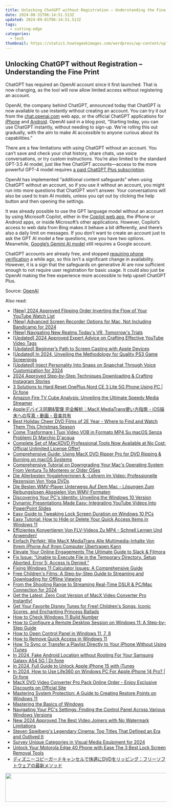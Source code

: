 ```yaml
---
title: Unlocking ChatGPT without Registration – Understanding the Fine Print
date: 2024-08-31T06:14:51.513Z
updated: 2024-09-01T06:14:51.513Z
tags:
  - cutting-edge
categories:
  - tech
thumbnail: https://static1.howtogeekimages.com/wordpress/wp-content/uploads/2024/01/chatgpt-hero2.jpg
---
```


## Unlocking ChatGPT without Registration – Understanding the Fine Print

ChatGPT has required an OpenAI account since it first launched. That is now changing, as the tool will now allow limited access without registering an account.

 OpenAI, the company behind ChatGPT, announced today that ChatGPT is now available to use instantly without creating an account. You can try it out from the [chat.openai.com](https://chat.openai.com/) web app, or the official ChatGPT applications for [iPhone](https://apps.apple.com/us/app/chatgpt/id6448311069) and [Android](https://www.anrdoezrs.net/links/3607085/type/dlg/sid/UUhtgUeUpU2002533/https://play.google.com/store/apps/details?id=com.openai.chatgpt&hl=en%5FUS). OpenAI said in a blog post, “Starting today, you can use ChatGPT instantly, without needing to sign-up. We're rolling this out gradually, with the aim to make AI accessible to anyone curious about its capabilities.”

 There are a few limitations with using ChatGPT without an account. You can’t save and check your chat history, share chats, use voice conversations, or try custom instructions. You’re also limited to the standard GPT-3.5 AI model, just like free ChatGPT accounts—access to the more powerful GPT-4 model requires [a paid ChatGPT Plus subscription](https://android-location.techidaily.com/in-2024-3-effective-methods-to-fake-gps-location-on-android-for-your-vivo-y78t-drfone-by-drfone-virtual/).

 OpenAI has implemented “additional content safeguards” when using ChatGPT without an account, so if you use it without an account, you might run into more questions that ChatGPT won’t answer. Your conversations will also be used to train AI models, unless you opt out by clicking the help button and then opening the settings.

 It was already possible to use the GPT language model without an account by using Microsoft Copilot, either in the [Copilot web app](https://copilot.microsoft.com/), the iPhone or Android apps, or inside Microsoft’s other applications. However, Copilot’s access to web data from Bing makes it behave a bit differently, and there’s also a daily limit on messages. If you don’t want to create an account just to ask the GPT AI model a few questions, now you have two options. Meanwhile, [Google’s Gemini AI model](https://youtube-lab.techidaily.com/24-unleash-creativity-without-breaking-the-bank-top-9-affordable-editors/) still requires a Google account.

 ChatGPT accounts are already free, and stopped [requiring phone verification](https://help.openai.com/en/articles/6613520-phone-verification-faq) a while ago, so this isn’t a significant change in availability. However, it is a sign that the safeguards on generative AI are now sufficient enough to not require user registration for basic usage. It could also just be OpenAI making the free experience more accessible to help upsell ChatGPT Plus.

 Source: [OpenAI](https://openai.com/blog/start-using-chatgpt-instantly)

<ins class="adsbygoogle"
     style="display:block"
     data-ad-format="autorelaxed"
     data-ad-client="ca-pub-7571918770474297"
     data-ad-slot="1223367746"></ins>



<ins class="adsbygoogle"
     style="display:block"
     data-ad-client="ca-pub-7571918770474297"
     data-ad-slot="8358498916"
     data-ad-format="auto"
     data-full-width-responsive="true"></ins>

<span class="atpl-alsoreadstyle">Also read:</span>
<div><ul>
<li><a href="https://eaxpv-info.techidaily.com/new-2024-approved-flipping-order-inverting-the-flow-of-your-youtube-watch-list/"><u>[New] 2024 Approved  Flipping Order  Inverting the Flow of Your YouTube Watch List</u></a></li>
<li><a href="https://remote-screen-capture.techidaily.com/new-advanced-screen-recorder-options-for-mac-not-including-bandicamp-for-2024/"><u>[New] Advanced Screen Recorder Options for Mac, Not Including Bandicamp for 2024</u></a></li>
<li><a href="https://extra-guidance.techidaily.com/new-navigating-new-realms-todays-vr-tomorrows-trials/"><u>[New] Navigating New Realms  Today's VR, Tomorrow's Trials</u></a></li>
<li><a href="https://facebook-video-footage.techidaily.com/updated-2024-approved-expert-advice-on-crafting-effective-youtube-video-tags/"><u>[Updated] 2024 Approved  Expert Advice on Crafting Effective YouTube Video Tags</u></a></li>
<li><a href="https://screen-mirroring-recording.techidaily.com/updated-beginners-path-to-screen-casting-with-apple-devices/"><u>[Updated] Beginner’s Path to Screen Casting with Apple Devices</u></a></li>
<li><a href="https://screen-recording.techidaily.com/updated-in-2024-unveiling-the-methodology-for-quality-ps3-game-screenings/"><u>[Updated] In 2024, Unveiling the Methodology for Quality PS3 Game Screenings</u></a></li>
<li><a href="https://snapchat-videos.techidaily.com/updated-inject-personality-into-snaps-on-snapchat-through-voice-customization-for-2024/"><u>[Updated] Inject Personality Into Snaps on Snapchat Through Voice Customization for 2024</u></a></li>
<li><a href="https://instagram-video-recordings.techidaily.com/2024-approved-step-by-step-techniques-downloading-and-crafting-instagram-stories/"><u>2024 Approved  Step-by-Step Techniques  Downloading & Crafting Instagram Stories</u></a></li>
<li><a href="https://phone-solutions.techidaily.com/3-solutions-to-hard-reset-oneplus-nord-ce-3-lite-5g-phone-using-pc-drfone-by-drfone-reset-android-reset-android/"><u>3 Solutions to Hard Reset OnePlus Nord CE 3 Lite 5G Phone Using PC | Dr.fone</u></a></li>
<li><a href="https://buynow-reviews.techidaily.com/amazon-fire-tv-cube-analysis-unveiling-the-ultimate-speedy-media-streamer/"><u>Amazon Fire TV Cube Analysis: Unveiling the Ultimate Speedy Media Streamer</u></a></li>
<li><a href="https://some-guidance.techidaily.com/appleand-macx-mediatrans-ios/"><u>Appleデバイス同期&管理 完全解析：MacX MediaTrans使い方指南 - iOS端末への写真・動画・音楽共有</u></a></li>
<li><a href="https://some-guidance.techidaily.com/best-holiday-cheer-dvd-films-of-2e-year-where-to-find-and-watch-them-this-christmas-season/"><u>Best Holiday Cheer DVD Films of 2E Year - Where to Find and Watch Them This Christmas Season</u></a></li>
<li><a href="https://some-guidance.techidaily.com/come-trasformare-i-tuoi-video-vob-in-formato-mp4-su-macos-senza-problemi-di-marchio-dacqua/"><u>Come Trasformare I Tuoi Video VOB in Formato MP4 Su macOS Senza Problemi Di Marchio D'acqua</u></a></li>
<li><a href="https://some-guidance.techidaily.com/complete-set-of-macxdvd-professional-tools-now-available-at-no-cost-official-unlimited-license-offer/"><u>Complete Set of MacXDVD Professional Tools Now Available at No Cost: Official Unlimited License Offer!</u></a></li>
<li><a href="https://some-guidance.techidaily.com/comprehensive-guide-using-macx-dvd-ripper-pro-for-dvd-ripping-and-burning-on-macos-systems/"><u>Comprehensive Guide: Using MacX DVD Ripper Pro for DVD Ripping & Burning on macOS Systems</u></a></li>
<li><a href="https://some-guidance.techidaily.com/comprehensive-tutorial-on-downgrading-your-macs-operating-system-from-ventura-to-monterey-or-older-oses/"><u>Comprehensive Tutorial on Downgrading Your Mac's Operating System From Ventura To Monterey or Older OSes</u></a></li>
<li><a href="https://some-guidance.techidaily.com/die-allerbesten-yogalehrerinnen-and-lehrern-im-video-professionelle-rezension-von-yoga-dvds/"><u>Die Allerbesten Yogalehrerinnen & -Lehrern Im Video: Professionelle Rezension Von Yoga DVDs</u></a></li>
<li><a href="https://some-guidance.techidaily.com/die-besten-wmv-player-unterwegs-auf-dem-mac-losungen-zum-reibungslosen-abspielen-von-wmv-formaten/"><u>Die Besten WMV-Player Unterwegs Auf Dem Mac - Lösungen Zum Reibungslosen Abspielen Von WMV-Formaten</u></a></li>
<li><a href="https://some-guidance.techidaily.com/discovering-your-pcs-identity-unveiling-the-windows-10-version/"><u>Discovering Your PC's Identity: Unveiling the Windows 10 Version</u></a></li>
<li><a href="https://some-guidance.techidaily.com/dynamic-presentations-made-easy-integrating-youtube-videos-into-powerpoint-slides/"><u>Dynamic Presentations Made Easy: Integrating YouTube Videos Into PowerPoint Slides</u></a></li>
<li><a href="https://some-guidance.techidaily.com/easy-guide-to-tweaking-lock-screen-duration-on-windows-10-pcs/"><u>Easy Guide to Tweaking Lock Screen Duration on Windows 10 PCs</u></a></li>
<li><a href="https://some-guidance.techidaily.com/easy-tutorial-how-to-hide-or-delete-your-quick-access-items-in-windows-11/"><u>Easy Tutorial: How to Hide or Delete Your Quick Access Items in Windows 11</u></a></li>
<li><a href="https://some-guidance.techidaily.com/effizientes-konvertieren-von-flv-videos-zu-mp4-schnell-lernen-und-anwenden/"><u>Effizientes Konvertieren Von FLV-Videos Zu MP4 - Schnell Lernen Und Anwenden!</u></a></li>
<li><a href="https://some-guidance.techidaily.com/einfach-perfekt-wie-macx-mediatrans-alle-multimedia-inhalte-von-ihrem-iphone-auf-ihren-computer-ubertragen-kann/"><u>Einfach Perfekt: Wie MacX MediaTrans Alle Multimedia-Inhalte Von Ihrem iPhone Auf Ihren Computer Übertragen Kann</u></a></li>
<li><a href="https://desktop-recording.techidaily.com/elevate-your-online-engagements-the-ultimate-guide-to-slack-and-filmora/"><u>Elevate Your Online Engagements  The Ultimate Guide to Slack & Filmora</u></a></li>
<li><a href="https://some-guidance.techidaily.com/fix-issue-unable-to-execute-file-in-the-temporary-directory-setup-aborted-error-5-access-is-denied/"><u>Fix Issue: “Unable to Execute File in the Temporary Directory. Setup Aborted. Error 5: Access Is Denied.”</u></a></li>
<li><a href="https://some-guidance.techidaily.com/fixing-windows-11-calculator-issues-a-comprehensive-guide/"><u>Fixing Windows 11 Calculator Issues: A Comprehensive Guide</u></a></li>
<li><a href="https://some-guidance.techidaily.com/free-childrens-films-a-step-by-step-guide-to-streaming-and-downloading-for-offline-viewing/"><u>Free Children's Films: A Step-by-Step Guide to Streaming and Downloading for Offline Viewing</u></a></li>
<li><a href="https://facebook-clips.techidaily.com/from-the-shooting-range-to-streaming-real-time-dslr-and-pcmac-connection-for-2024/"><u>From the Shooting Range to Streaming Real-Time  DSLR & PC/Mac Connection for 2024</u></a></li>
<li><a href="https://some-guidance.techidaily.com/get-the-latest-zero-cost-version-of-macx-video-converter-pro-instantly/"><u>Get the Latest, Zero Cost Version of MacX Video Converter Pro Instantly!</u></a></li>
<li><a href="https://some-guidance.techidaily.com/get-your-favorite-disney-tunes-for-free-childrens-songs-iconic-scores-and-enchanting-princess-ballads/"><u>Get Your Favorite Disney Tunes for Free! Children's Songs, Iconic Scores, and Enchanting Princess Ballads</u></a></li>
<li><a href="https://some-guidance.techidaily.com/how-to-check-windows-11-build-number/"><u>How to Check Windows 11 Build Number</u></a></li>
<li><a href="https://some-guidance.techidaily.com/how-to-configure-a-remote-desktop-session-on-windows-11-a-step-by-step-guide/"><u>How to Configure a Remote Desktop Session on Windows 11: A Step-by-Step Guide</u></a></li>
<li><a href="https://some-guidance.techidaily.com/how-to-open-control-panel-in-windows-11-7-8/"><u>How to Open Control Panel in Windows 11, 7, 8</u></a></li>
<li><a href="https://some-guidance.techidaily.com/how-to-remove-quick-access-in-windows-11/"><u>How to Remove Quick Access in Windows 11</u></a></li>
<li><a href="https://some-guidance.techidaily.com/how-to-sync-or-transfer-a-playlist-directly-to-your-iphone-without-using-itunes/"><u>How To Sync or Transfer a Playlist Directly to Your iPhone Without Using iTunes</u></a></li>
<li><a href="https://android-location.techidaily.com/in-2024-fake-android-location-without-rooting-for-your-samsung-galaxy-a54-5g-drfone-by-drfone-virtual/"><u>In 2024, Fake Android Location without Rooting For Your Samsung Galaxy A54 5G | Dr.fone</u></a></li>
<li><a href="https://ios-unlock.techidaily.com/in-2024-full-guide-to-unlock-apple-iphone-15-with-itunes-by-drfone-ios/"><u>In 2024, Full Guide to Unlock Apple iPhone 15 with iTunes</u></a></li>
<li><a href="https://blog-min.techidaily.com/in-2024-how-to-use-life360-on-windows-pc-for-apple-iphone-14-pro-drfone-by-drfone-virtual-ios/"><u>In 2024, How to Use Life360 on Windows PC For Apple iPhone 14 Pro? | Dr.fone</u></a></li>
<li><a href="https://some-guidance.techidaily.com/macx-dvd-video-converter-pro-pack-online-order-enjoy-exclusive-discounts-on-official-site/"><u>MacX DVD Video Converter Pro Pack Online Order - Enjoy Exclusive Discounts on Official Site</u></a></li>
<li><a href="https://some-guidance.techidaily.com/mastering-system-protection-a-guide-to-creating-restore-points-on-windows-11/"><u>Mastering System Protection: A Guide to Creating Restore Points on Windows 11</u></a></li>
<li><a href="https://some-guidance.techidaily.com/mastering-the-basics-of-windows/"><u>Mastering the Basics of Windows</u></a></li>
<li><a href="https://some-guidance.techidaily.com/navigating-your-pcs-settings-finding-the-control-panel-across-various-windows-versions/"><u>Navigating Your PC's Settings: Finding the Control Panel Across Various Windows Versions</u></a></li>
<li><a href="https://ai-video-apps.techidaily.com/new-2024-approved-the-best-video-joiners-with-no-watermark-limitations/"><u>New 2024 Approved The Best Video Joiners with No Watermark Limitations</u></a></li>
<li><a href="https://some-guidance.techidaily.com/steven-spielbergs-legendary-cinema-top-titles-that-defined-an-era-and-outlived-it/"><u>Steven Spielberg's Legendary Cinema: Top Titles That Defined an Era and Outlived It</u></a></li>
<li><a href="https://some-skills.techidaily.com/survey-unique-categories-in-visual-media-equipment-for-2024/"><u>Survey  Unique Categories in Visual Media Equipment for 2024</u></a></li>
<li><a href="https://android-unlock.techidaily.com/unlock-your-motorola-edge-40-phone-with-ease-the-3-best-lock-screen-removal-tools-by-drfone-android/"><u>Unlock Your Motorola Edge 40 Phone with Ease The 3 Best Lock Screen Removal Tools</u></a></li>
<li><a href="https://some-guidance.techidaily.com/1724766870962-dvd/"><u>ディズニーコピーガードキャンセルで快適にDVDをリッピング：フリーソフトウェアの最新メソッド</u></a></li>
</ul></div>

<!-- affiliate ads begin -->
<a href="https://zonlipartnershipprogram.pxf.io/c/5597632/1596691/17882" target="_top" id="1596691"><img src="//a.impactradius-go.com/display-ad/17882-1596691" border="0" alt="" width="728" height="90"/></a><img height="0" width="0" src="https://imp.pxf.io/i/5597632/1596691/17882" style="position:absolute;visibility:hidden;" border="0" />
<!-- affiliate ads end -->